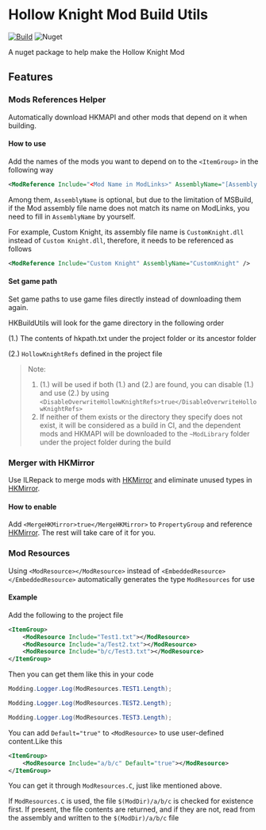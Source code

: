 
# **H**ollow **K**night Mod **B**uild **Utils**

 [![Build](https://github.com/HKLab/HKBuildUtils/actions/workflows/dotnet.yml/badge.svg)](https://github.com/HKLab/HKBuildUtils/actions/workflows/dotnet.yml) ![Nuget](https://img.shields.io/nuget/v/HKBuildUtils)

A nuget package to help make the Hollow Knight Mod

## Features

### Mods References Helper

Automatically download HKMAPI and other mods that depend on it when building.

#### How to use

Add the names of the mods you want to depend on to the `<ItemGroup>` in the following way

```xml
<ModReference Include="<Mod Name in ModLinks>" AssemblyName="[Assembly Name]" />
```

Among them, `AssemblyName` is optional, but due to the limitation of MSBuild, if the Mod assembly file name does not match its name on ModLinks, you need to fill in `AssemblyName` by yourself.

For example, Custom Knight, its assembly file name is `CustomKnight.dll` instead of `Custom Knight.dll`, therefore, it needs to be referenced as follows

```xml
<ModReference Include="Custom Knight" AssemblyName="CustomKnight" />
```

#### Set game path

Set game paths to use game files directly instead of downloading them again.

HKBuildUtils will look for the game directory in the following order

(1.) The contents of hkpath.txt under the project folder or its ancestor folder

(2.) `HollowKnightRefs` defined in the project file

> Note:
> 1. (1.) will be used if both (1.) and (2.) are found, you can disable (1.) and use (2.) by using `<DisableOverwriteHollowKnightRefs>true</DisableOverwriteHollowKnightRefs>`
> 2. If neither of them exists or the directory they specify does not exist, it will be considered as a build in CI, and the dependent mods and HKMAPI will be downloaded to the `~ModLibrary` folder under the project folder during the build

### Merger with HKMirror

Use ILRepack to merge mods with [HKMirror](https://github.com/TheMulhima/HKMirror) and eliminate unused types in [HKMirror](https://github.com/TheMulhima/HKMirror).

#### How to enable

Add `<MergeHKMirror>true</MergeHKMirror>` to `PropertyGroup` and reference [HKMirror](https://github.com/TheMulhima/HKMirror).
The rest will take care of it for you.

### Mod Resources

Using `<ModResource></ModResource>` instead of `<EmbeddedResource></EmbeddedResource>` automatically generates the type `ModResources` for use

#### Example

Add the following to the project file

```xml
<ItemGroup>
    <ModResource Include="Test1.txt"></ModResource>
    <ModResource Include="a/Test2.txt"></ModResource>
    <ModResource Include="b/c/Test3.txt"></ModResource>
</ItemGroup>
```

Then you can get them like this in your code

```c#
Modding.Logger.Log(ModResources.TEST1.Length);

Modding.Logger.Log(ModResources.TEST2.Length);

Modding.Logger.Log(ModResources.TEST3.Length);
```

You can add `Default="true"` to `<ModResource>` to use user-defined content.Like this

```xml
<ItemGroup>
    <ModResource Include="a/b/c" Default="true"></ModResource>
</ItemGroup>
```

You can get it through `ModResources.C`, just like mentioned above.

If `ModResources.C` is used, the file `$(ModDir)/a/b/c` is checked for existence first. If present, the file contents are returned, and if they are not, read from the assembly and written to the `$(ModDir)/a/b/c` file
